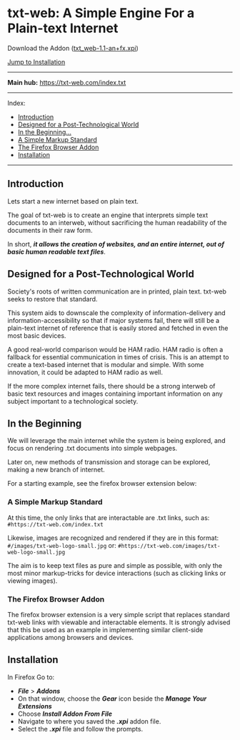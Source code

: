 # txt-web: A Simple Engine For a Plain-text Internet

Download the Addon ([txt_web-1.1-an+fx.xpi](https://github.com/the-switchboard/txt-web/raw/master/addon/txt_web-1.1.2-an+fx.xpi))

[Jump to Installation](#installation)

---

**Main hub:** https://txt-web.com/index.txt

---

Index:
- [Introduction](#introduction)
- [Designed for a Post-Technological World](#designed-for-a-post-technological-world)
- [In the Beginning...](#in-the-beginning)
- [A Simple Markup Standard](#a-simple-markup-standard)
- [The Firefox Browser Addon](#the-firefox-browser-addon)
- [Installation](#installation)
---

## Introduction

Lets start a new internet based on plain text.

The goal of txt-web is to create an engine that interprets simple text documents to an interweb, without sacrificing the human readability of the documents in their raw form.

In short, ***it allows the creation of websites, and an entire internet, out of basic human readable text files***.

## Designed for a Post-Technological World

Society's roots of written communication are in printed, plain text. txt-web seeks to restore that standard.

This system aids to downscale the complexity of information-delivery and information-accessibility so that if major systems fail, there will still be a plain-text internet of reference that is easily stored and fetched in even the most basic devices.

A good real-world comparison would be HAM radio. HAM radio is often a fallback for essential communication in times of crisis. This is an attempt to create a text-based internet that is modular and simple. With some innovation, it could be adapted to HAM radio as well.

If the more complex internet fails, there should be a strong interweb of basic text resources and images containing important information on any subject important to a technological society.

## In the Beginning
We will leverage the main internet while the system is being explored, and focus on rendering .txt documents into simple webpages.

Later on, new methods of transmission and storage can be explored, making a new branch of internet.

For a starting example, see the firefox browser extension below:

### A Simple Markup Standard

At this time, the only links that are interactable are .txt links, such as:
`#https://txt-web.com/index.txt`

Likewise, images are recognized and rendered if they are in this format:
`#/images/txt-web-logo-small.jpg`
or:
`#https://txt-web.com/images/txt-web-logo-small.jpg`

The aim is to keep text files as pure and simple as possible, with only the most minor markup-tricks for device interactions (such as clicking links or viewing images).

### The Firefox Browser Addon
The firefox browser extension is a very simple script that replaces standard txt-web links with viewable and interactable elements. It is strongly advised that this be used as an example in implementing similar client-side applications among browsers and devices.

## Installation

In Firefox Go to:
- ***File*** > ***Addons***
- On that window, choose the ***Gear*** icon beside the ***Manage Your Extensions***
- Choose ***Install Addon From File***
- Navigate to where you saved the ***.xpi*** addon file.
- Select the ***.xpi*** file and follow the prompts.
